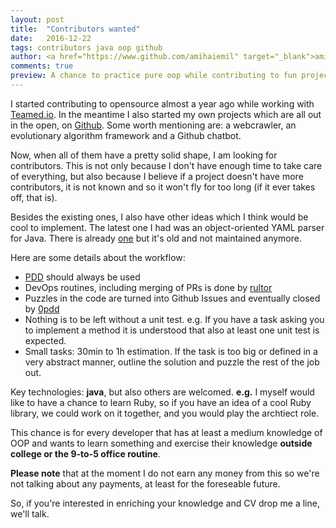 ```yaml
---
layout: post
title:  "Contributors wanted"
date:   2016-12-22
tags: contributors java oop github
author: <a href="https://www.github.com/amihaiemil" target="_blank">amihaiemil</a>
comments: true
preview: A chance to practice pure oop while contributing to fun projects!
---
```


I started contributing to opensource almost a year ago while working with [Teamed.io](http://www.teamed.io/).
In the meantime I also started my own projects which are all out in the open, on [Github](https://www.github.com/amihaiemil).
Some worth mentioning are: a webcrawler, an evolutionary algorithm framework and a Github chatbot.

Now, when all of them have a pretty solid shape, I am looking for contributors.
This is not only because I don't have enough time to take care of everything, but also
because I believe if a project doesn't have more contributors, it is not known and so
it won't fly for too long (if it ever takes off, that is).

Besides the existing ones, I also have other ideas which I think would be cool to
implement. The latest one I had was an object-oriented YAML parser for Java.
There is already [one](http://jyaml.sourceforge.net/) but it's old and not maintained anymore.

Here are some details about the workflow:

* [PDD](http://www.yegor256.com/2009/03/04/pdd.html) should always be used
* DevOps routines, including merging of PRs is done by [rultor](rultor.com)
* Puzzles in the code are turned into Github Issues and eventually closed by [0pdd](http://www.0pdd.com/)
* Nothing is to be left without a unit test. e.g. If you have a task asking you to implement a method it is
understood that also at least one unit test is expected.
* Small tasks: 30min to 1h estimation. If the task is too big or defined in a very abstract manner, outline the
solution and puzzle the rest of the job out.

Key technologies: **java**, but also others are welcomed. **e.g.** I myself would like to have a chance
to learn Ruby, so if you have an idea of a cool Ruby library, we could work on it together, and you would
play the archtiect role.

This chance is for every developer that has at least a medium knowledge of OOP and wants to learn something
and exercise their knowledge **outside college or the 9-to-5 office routine**.

**Please note** that at the moment I do not earn any money from this so we're not
talking about any payments, at least for the foreseable future.

So, if you're interested in enriching your knowledge and CV drop me a line, we'll talk.
